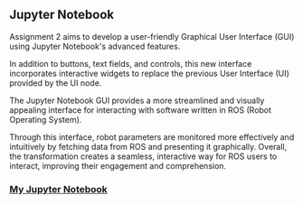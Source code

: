 ## Jupyter Notebook

Assignment 2 aims to develop a user-friendly Graphical User Interface (GUI) using Jupyter Notebook's advanced features. 

In addition to buttons, text fields, and controls, this new interface incorporates interactive widgets to replace the previous User Interface (UI) provided by the UI node. 

The Jupyter Notebook GUI provides a more streamlined and visually appealing interface for interacting with software written in ROS (Robot Operating System).

Through this interface, robot parameters are monitored more effectively and intuitively by fetching data from ROS and presenting it graphically. Overall, the transformation creates a seamless, interactive way for ROS users to interact, improving their engagement and comprehension.

### [My Jupyter Notebook](https://github.com/ParinazRmp/SLAM_with_Gmapping_and_Moving_Base/blob/Jupyter/Notebook/Robot_controller_jupyter.ipynb)
